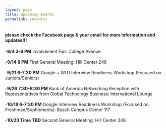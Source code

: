 ```yaml
---
layout: page
title: Upcoming Events
permalink: /events/
---
```


#### **please check the Facebook page & your email for more information and updates!!!**

-**9/4 3-6 PM** Involvement Fair: College Avenue<br><br>
-**9/14 8 PM** First General Meeting: Hill Center 248<br><br>
-**9/21 6-7:30 PM** Google + WITI Interview Readiness Workshop (Focused on Juniors/Seniors)<br><br>
-**9/26 7:30-8:30 PM** Bank of America Networking Reception with Representatives from Global Technology Business: International Lounge<br><br>
-**10/18 6-7:30 PM** Google Interview Readiness Workshop (Focused on Freshman/Sophomores): Busch Campus Center 117
<br><br>
-**10/23 Time TBD** Second General Meeting: Hill Center 248
